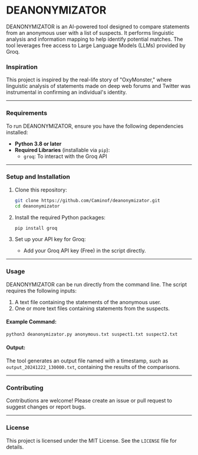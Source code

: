 # DEANONYMIZATOR

DEANONYMIZATOR is an AI-powered tool designed to compare statements from an anonymous user with a list of suspects. It performs linguistic analysis and information mapping to help identify potential matches. The tool leverages free access to Large Language Models (LLMs) provided by Groq.

### Inspiration
This project is inspired by the real-life story of "OxyMonster," where linguistic analysis of statements made on deep web forums and Twitter was instrumental in confirming an individual's identity.

---

### Requirements
To run DEANONYMIZATOR, ensure you have the following dependencies installed:

- **Python 3.8 or later**
- **Required Libraries** (installable via `pip`):
  - `groq`: To interact with the Groq API

---

### Setup and Installation

1. Clone this repository:
   ```bash
   git clone https://github.com/Caminof/deanonymizator.git
   cd deanonymizator
   ```

2. Install the required Python packages:
   ```bash
   pip install groq
   ```

3. Set up your API key for Groq:
   - Add your Groq API key (Free) in the script directly.

---

### Usage
DEANONYMIZATOR can be run directly from the command line. The script requires the following inputs:

1. A text file containing the statements of the anonymous user.
2. One or more text files containing statements from the suspects.

#### Example Command:
```bash
python3 deanonymizator.py anonymous.txt suspect1.txt suspect2.txt
```

#### Output:
The tool generates an output file named with a timestamp, such as `output_20241222_130000.txt`, containing the results of the comparisons.

---

### Contributing
Contributions are welcome! Please create an issue or pull request to suggest changes or report bugs.

---

### License
This project is licensed under the MIT License. See the `LICENSE` file for details.


